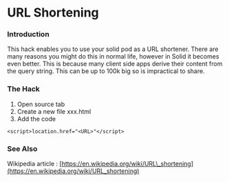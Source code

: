 # URL Shortening

### Introduction

This hack enables you to use your solid pod as a URL shortener.  There are many reasons you might do this in normal life, however in Solid it becomes even better.  This is because many client side apps derive their content from the query string.  This can be up to 100k big so is impractical to share.

### The Hack

1. Open source tab
2. Create a new file xxx.html
3. Add the code

```text
<script>location.href="<URL>"</script>
```

### See Also

Wikipedia article : [https://en.wikipedia.org/wiki/URL\_shortening](https://en.wikipedia.org/wiki/URL_shortening)



